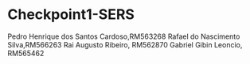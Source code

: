 # Checkpoint1-SERS
Pedro Henrique dos Santos Cardoso,RM563268 
Rafael do Nascimento Silva,RM566263 
Rai Augusto Ribeiro, RM562870 
Gabriel Gibin Leoncio, RM565462
